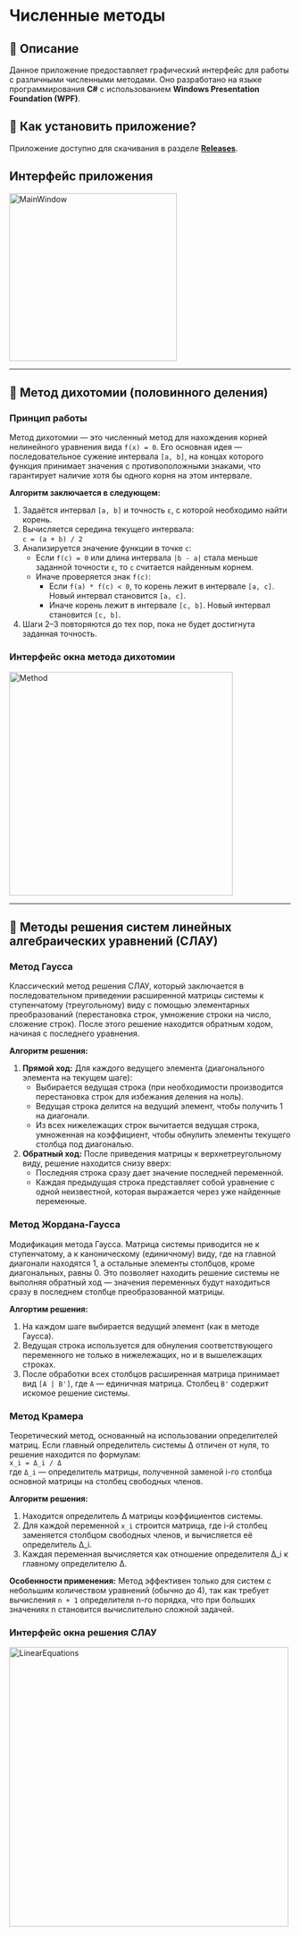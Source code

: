 # Численные методы

## 📖 Описание

Данное приложение предоставляет графический интерфейс для работы с различными численными методами. Оно разработано на языке программирования **C#** с использованием **Windows Presentation Foundation (WPF)**.

## 🚀 Как установить приложение?

Приложение доступно для скачивания в разделе **[Releases](https://github.com/Romch33tos/NumericalMethodsApp/releases)**.

## Интерфейс приложения

<img width="300" alt="MainWindow" src="https://github.com/user-attachments/assets/c695a415-e8b6-4f49-b17f-11b142b757d1" />

---

## 📐 Метод дихотомии (половинного деления)

### Принцип работы

Метод дихотомии — это численный метод для нахождения корней нелинейного уравнения вида `f(x) = 0`. Его основная идея — последовательное сужение интервала `[a, b]`, на концах которого функция принимает значения с противоположными знаками, что гарантирует наличие хотя бы одного корня на этом интервале.

**Алгоритм заключается в следующем:**

1. Задаётся интервал `[a, b]` и точность `ε`, с которой необходимо найти корень.
2. Вычисляется середина текущего интервала:  
   `c = (a + b) / 2`
3. Анализируется значение функции в точке `c`:
   - Если `f(c) = 0` или длина интервала `|b - a|` стала меньше заданной точности `ε`, то `c` считается найденным корнем.
   - Иначе проверяется знак `f(c)`:
     - Если `f(a) * f(c) < 0`, то корень лежит в интервале `[a, c]`. Новый интервал становится `[a, c]`.
     - Иначе корень лежит в интервале `[c, b]`. Новый интервал становится `[c, b]`.
4. Шаги 2–3 повторяются до тех пор, пока не будет достигнута заданная точность.

### Интерфейс окна метода дихотомии

<img width="400" alt="Method" src="https://github.com/user-attachments/assets/e60a4919-77f5-4244-a371-6701efa78e39" />

---

## 🧮 Методы решения систем линейных алгебраических уравнений (СЛАУ)

### Метод Гаусса

Классический метод решения СЛАУ, который заключается в последовательном приведении расширенной матрицы системы к ступенчатому (треугольному) виду с помощью элементарных преобразований (перестановка строк, умножение строки на число, сложение строк). После этого решение находится обратным ходом, начиная с последнего уравнения.

**Алгоритм решения:**
1. **Прямой ход:** Для каждого ведущего элемента (диагонального элемента на текущем шаге):
   - Выбирается ведущая строка (при необходимости производится перестановка строк для избежания деления на ноль).
   - Ведущая строка делится на ведущий элемент, чтобы получить 1 на диагонали.
   - Из всех нижележащих строк вычитается ведущая строка, умноженная на коэффициент, чтобы обнулить элементы текущего столбца под диагональю.
2. **Обратный ход:** После приведения матрицы к верхнетреугольному виду, решение находится снизу вверх:
   - Последняя строка сразу дает значение последней переменной.
   - Каждая предыдущая строка представляет собой уравнение с одной неизвестной, которая выражается через уже найденные переменные.

### Метод Жордана-Гаусса

Модификация метода Гаусса. Матрица системы приводится не к ступенчатому, а к каноническому (единичному) виду, где на главной диагонали находятся 1, а остальные элементы столбцов, кроме диагональных, равны 0. Это позволяет находить решение системы не выполняя обратный ход — значения переменных будут находиться сразу в последнем столбце преобразованной матрицы.

**Алгортим решения:**
1. На каждом шаге выбирается ведущий элемент (как в методе Гаусса).
2. Ведущая строка используется для обнуления соответствующего переменного не только в нижележащих, но и в вышележащих строках.
3. После обработки всех столбцов расширенная матрица принимает вид `[A | B']`, где `A` — единичная матрица. Столбец `B'` содержит искомое решение системы.

### Метод Крамера

Теоретический метод, основанный на использовании определителей матриц. Если главный определитель системы Δ отличен от нуля, то решение находится по формулам:  
`x_i = Δ_i / Δ`  
где `Δ_i` — определитель матрицы, полученной заменой i-го столбца основной матрицы на столбец свободных членов.

**Алгоритм решения:**
1. Находится определитель Δ матрицы коэффициентов системы.
2. Для каждой переменной `x_i` строится матрица, где i-й столбец заменяется столбцом свободных членов, и вычисляется её определитель Δ_i.
3. Каждая переменная вычисляется как отношение определителя Δ_i к главному определителю Δ.

**Особенности применения:** Метод эффективен только для систем с небольшим количеством уравнений (обычно до 4), так как требует вычисления `n + 1` определителя n-го порядка, что при больших значениях n становится вычислительно сложной задачей.

### Интерфейс окна решения СЛАУ

<img width="500" alt="LinearEquations" src="https://github.com/user-attachments/assets/101d28c8-ee26-48b5-9dcf-72c64bd5e352" />
